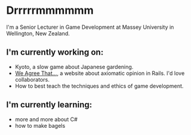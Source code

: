 # Drrrrrmmmmmm

I'm a Senior Lecturer in Game Development at Massey University in Wellington, New Zealand.

## I'm currently working on:

- Kyoto, a slow game about Japanese gardening.
- [We Agree That…](http://www.weagreethat.org), a website about axiomatic opinion in Rails. I'd love collaborators.
- How to best teach the techniques and ethics of game development.

## I'm currently learning:

- more and more about C#
- how to make bagels

<!--
**lucashaley/lucashaley** is a ✨ _special_ ✨ repository because its `README.md` (this file) appears on your GitHub profile.

Here are some ideas to get you started:

- 🔭 I’m currently working on ...
- 🌱 I’m currently learning ...
- 👯 I’m looking to collaborate on ...
- 🤔 I’m looking for help with ...
- 💬 Ask me about ...
- 📫 How to reach me: ...
- 😄 Pronouns: ...
- ⚡ Fun fact: ...
-->
